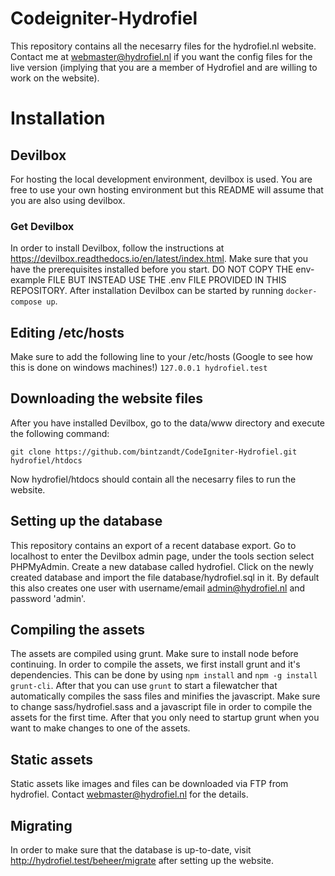 # Codeigniter-Hydrofiel
This repository contains all the necesarry files for the hydrofiel.nl website. Contact me at webmaster@hydrofiel.nl if you want the config files for the live version (implying that you are a member of Hydrofiel and are willing to work on the website).

# Installation
## Devilbox
For hosting the local development environment, devilbox is used. You are free to use your own hosting environment but this README will assume that you are also using devilbox.

### Get Devilbox
In order to install Devilbox, follow the instructions at https://devilbox.readthedocs.io/en/latest/index.html. Make sure that you have the prerequisites installed before you start. DO NOT COPY THE env-example FILE BUT INSTEAD USE THE .env FILE PROVIDED IN THIS REPOSITORY.
After installation Devilbox can be started by running ```docker-compose up```.

## Editing /etc/hosts
Make sure to add the following line to your /etc/hosts (Google to see how this is done on windows machines!)
```127.0.0.1 hydrofiel.test```

## Downloading the website files
After you have installed Devilbox, go to the data/www directory and execute the following command:
```shell
git clone https://github.com/bintzandt/CodeIgniter-Hydrofiel.git hydrofiel/htdocs
```
Now hydrofiel/htdocs should contain all the necesarry files to run the website.

## Setting up the database
This repository contains an export of a recent database export. Go to localhost to enter the Devilbox admin page, under the tools section select PHPMyAdmin. Create a new database called hydrofiel. Click on the newly created database and import the file database/hydrofiel.sql in it. By default this also creates one user with username/email admin@hydrofiel.nl and password 'admin'.

## Compiling the assets
The assets are compiled using grunt. Make sure to install node before continuing. 
In order to compile the assets, we first install grunt and it's dependencies. This can be done by using
```npm install``` and ```npm -g install grunt-cli```.
After that you can use ```grunt``` to start a filewatcher that automatically compiles the sass files and minifies the javascript. Make sure to change sass/hydrofiel.sass and a javascript file in order to compile the assets for the first time. After that you only need to startup grunt when you want to make changes to one of the assets.

## Static assets
Static assets like images and files can be downloaded via FTP from hydrofiel. Contact webmaster@hydrofiel.nl for the details.

## Migrating
In order to make sure that the database is up-to-date, visit http://hydrofiel.test/beheer/migrate after setting up the website.
